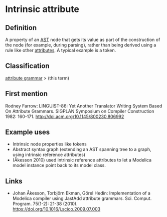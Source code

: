 # Intrinsic attribute

## Definition
A property of an [AST](abstract_syntax_tree.md) node that gets its value as part of the construction of the node (for example, during parsing), rather than being derived using a rule like other [attributes](attribute_grammar.md). A typical example is a token.

## Classification
[attribute grammar](attribute_grammar.md) \> (this term)

## First mention
Rodney Farrow:
LINGUIST-86: Yet Another Translator Writing System Based On Attribute Grammars. SIGPLAN Symposium on Compiler Construction 1982: 160-171.  http://doi.acm.org/10.1145/800230.806992

## Example uses
* Intrinsic node properties like tokens
* Abstract syntax graph (extending an AST spanning tree to a graph, using intrinsic reference attributes)
* (Åkesson 2010) used intrinsic reference attributes to let a Modelica model instance point back to its model class.

## Links
* Johan Åkesson, Torbjörn Ekman, Görel Hedin:
Implementation of a Modelica compiler using JastAdd attribute grammars. Sci. Comput. Program. 75(1-2): 21-38 (2010). https://doi.org/10.1016/j.scico.2009.07.003

